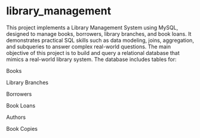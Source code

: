 # library_management
This project implements a Library Management System using MySQL, designed to manage books, borrowers, library branches, and book loans. It demonstrates practical SQL skills such as data modeling, joins, aggregation, and subqueries to answer complex real-world questions.
The main objective of this project is to build and query a relational database that mimics a real-world library system. The database includes tables for:

Books

Library Branches

Borrowers

Book Loans

Authors

Book Copies
